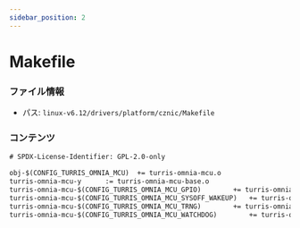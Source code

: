 ```yaml
---
sidebar_position: 2
---
```

# Makefile

### ファイル情報

- パス: `linux-v6.12/drivers/platform/cznic/Makefile`

### コンテンツ

```txt
# SPDX-License-Identifier: GPL-2.0-only

obj-$(CONFIG_TURRIS_OMNIA_MCU)	+= turris-omnia-mcu.o
turris-omnia-mcu-y		:= turris-omnia-mcu-base.o
turris-omnia-mcu-$(CONFIG_TURRIS_OMNIA_MCU_GPIO)		+= turris-omnia-mcu-gpio.o
turris-omnia-mcu-$(CONFIG_TURRIS_OMNIA_MCU_SYSOFF_WAKEUP)	+= turris-omnia-mcu-sys-off-wakeup.o
turris-omnia-mcu-$(CONFIG_TURRIS_OMNIA_MCU_TRNG)		+= turris-omnia-mcu-trng.o
turris-omnia-mcu-$(CONFIG_TURRIS_OMNIA_MCU_WATCHDOG)		+= turris-omnia-mcu-watchdog.o

```
